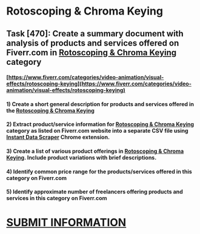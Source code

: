 # Rotoscoping & Chroma Keying
## Task [470]: Create a summary document with analysis of products and services offered on Fiverr.com in [Rotoscoping & Chroma Keying](https://www.fiverr.com/categories/video-animation/visual-effects/rotoscoping-keying) category
#### [https://www.fiverr.com/categories/video-animation/visual-effects/rotoscoping-keying](https://www.fiverr.com/categories/video-animation/visual-effects/rotoscoping-keying)
#### 1) Create a short general description for products and services offered in the [Rotoscoping & Chroma Keying](https://www.fiverr.com/categories/video-animation/visual-effects/rotoscoping-keying)
#### 2) Extract product/service information for [Rotoscoping & Chroma Keying](https://www.fiverr.com/categories/video-animation/visual-effects/rotoscoping-keying) category as listed on Fiverr.com website into a separate CSV file using [Instant Data Scraper](https://chrome.google.com/webstore/detail/instant-data-scraper/ofaokhiedipichpaobibbnahnkdoiiah) Chrome extension.
#### 3) Create a list of various product offerings in [Rotoscoping & Chroma Keying](https://www.fiverr.com/categories/video-animation/visual-effects/rotoscoping-keying). Include product variations with brief descriptions.
#### 4) Identify common price range for the products/services offered in this category on Fiverr.com
#### 5) Identify approximate number of freelancers offering products and services in this category on Fiverr.com

# [SUBMIT INFORMATION](https://forms.office.com/r/8AEKjkLxKG)
